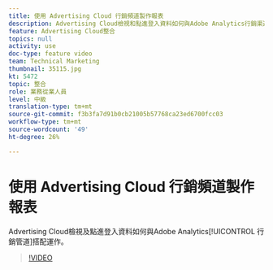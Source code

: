 ```yaml
---
title: 使用 Advertising Cloud 行銷頻道製作報表
description: Advertising Cloud檢視和點進登入資料如何與Adobe Analytics行銷渠道搭配運作
feature: Advertising Cloud整合
topics: null
activity: use
doc-type: feature video
team: Technical Marketing
thumbnail: 35115.jpg
kt: 5472
topic: 整合
role: 業務從業人員
level: 中級
translation-type: tm+mt
source-git-commit: f3b3fa7d91b0cb21005b57768ca23ed6700fcc03
workflow-type: tm+mt
source-wordcount: '49'
ht-degree: 26%

---
```



# 使用 Advertising Cloud 行銷頻道製作報表

Advertising Cloud檢視及點進登入資料如何與Adobe Analytics[!UICONTROL 行銷管道]搭配運作。

>[!VIDEO](https://video.tv.adobe.com/v/35115/?quality=12&learn=on)
